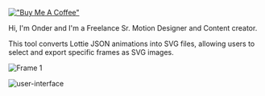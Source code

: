 [!["Buy Me A Coffee"](https://www.buymeacoffee.com/assets/img/custom_images/orange_img.png)](https://www.buymeacoffee.com/onderk_motion)


Hi, I'm Onder and I'm a Freelance Sr. Motion Designer and Content creator.

This tool converts Lottie JSON animations into SVG files, allowing users to select and export specific frames as SVG images.


![Frame 1](https://github.com/user-attachments/assets/82eb4f73-060d-49e2-9727-ad2d526b9c0f)


![user-interface](https://github.com/user-attachments/assets/cbc8dbfe-b42f-404d-9f35-1744464043b4)
